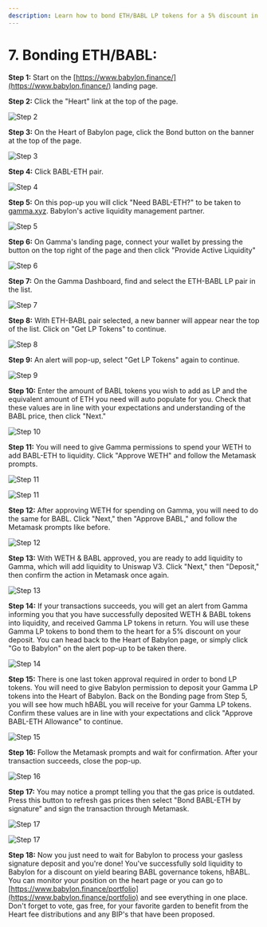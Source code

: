 ```yaml
---
description: Learn how to bond ETH/BABL LP tokens for a 5% discount in the Heart of Babylon
---
```


# 7. Bonding ETH/BABL:

**Step 1:** Start on the [https://www.babylon.finance/](https://www.babylon.finance/) landing page.

**Step 2:** Click the "Heart" link at the top of the page.

![Step 2](<../../.gitbook/assets/Click Heart.png>)

**Step 3:** On the Heart of Babylon page, click the Bond button on the banner at the top of the page.

![Step 3](<../../.gitbook/assets/Click bond button (1).png>)

**Step 4:** Click BABL-ETH pair.

![Step 4](<../../.gitbook/assets/Click BABL-ETH.png>)

**Step 5:** On this pop-up you will click "Need BABL-ETH?" to be taken to [gamma.xyz](https://www.gamma.xyz/). Babylon's active liquidity management partner.&#x20;

![Step 5](<../../.gitbook/assets/Need BABL-ETH.png>)

**Step 6:** On Gamma's landing page, connect your wallet by pressing the button on the top right of the page and then click "Provide Active Liquidity"&#x20;

![Step 6 ](<../../.gitbook/assets/Provide active liquidity.png>)

**Step 7:** On the Gamma Dashboard, find and select the ETH-BABL LP pair in the list.

![Step 7](<../../.gitbook/assets/Click ETH-BABL.png>)

**Step 8:** With ETH-BABL pair selected, a new banner will appear near the top of the list. Click on "Get LP Tokens" to continue.&#x20;

![Step 8](<../../.gitbook/assets/Select Get LP TOkens.png>)

**Step 9:** An alert will pop-up, select "Get LP Tokens" again to continue.&#x20;

![Step 9](<../../.gitbook/assets/Get LP TOkens again.png>)

**Step 10:** Enter the amount of BABL tokens you wish to add as LP and the equivalent amount of ETH you need will auto populate for you. Check that these values are in line with your expectations and understanding of the BABL price, then click "Next."

![Step 10](<../../.gitbook/assets/Select Amount of BABL and click Next.png>)

**Step 11:** You will need to give Gamma permissions to spend your WETH to add BABL-ETH to liquidity. Click "Approve WETH" and follow the Metamask prompts.

![Step 11](<../../.gitbook/assets/Approve WETH.png>)

![Step 11](<../../.gitbook/assets/Metamask Prompt.png>)

**Step 12:** After approving WETH for spending on Gamma, you will need to do the same for BABL. Click "Next," then "Approve BABL," and follow the Metamask prompts like before.

![Step 12](<../../.gitbook/assets/Approve BABL.png>)

**Step 13:** With WETH & BABL approved, you are ready to add liquidity to Gamma, which will add liquidity to Uniswap V3. Click "Next," then "Deposit," then confirm the action in Metamask once again.

![Step 13](<../../.gitbook/assets/Deposit and Confirm.png>)

**Step 14:** If your transactions succeeds, you will get an alert from Gamma informing you that you have successfully deposited WETH & BABL tokens into liquidity, and received Gamma LP tokens in return. You will use these Gamma LP tokens to bond them to the heart for a 5% discount on your deposit. You can head back to the Heart of Babylon page, or simply click "Go to Babylon" on the alert pop-up to be taken there.

![Step 14](<../../.gitbook/assets/Go to Babylon.png>)

**Step 15:** There is one last token approval required in order to bond LP tokens. You will need to give Babylon permission to deposit your Gamma LP tokens into the Heart of Babylon. Back on the Bonding page from Step 5, you will see how much hBABL you will receive for your Gamma LP tokens. Confirm these values are in line with your expectations and click "Approve BABL-ETH Allowance" to continue.&#x20;

![Step 15](<../../.gitbook/assets/Approve BABLETH on Babylon.png>)

**Step 16:** Follow the Metamask prompts and wait for confirmation. After your transaction succeeds, close the pop-up.

![Step 16](../../.gitbook/assets/Approved.png)

**Step 17:** You may notice a prompt telling you that the gas price is outdated. Press this button to refresh gas prices then select "Bond BABL-ETH by signature" and sign the transaction through Metamask.

![Step 17](<../../.gitbook/assets/bond bableth by signature.png>)

![Step 17](<../../.gitbook/assets/Bond being processed.png>)

**Step 18:** Now you just need to wait for Babylon to process your gasless signature deposit and you're done! You've successfully sold liquidity to Babylon for a discount on yield bearing BABL governance tokens, hBABL. You can monitor your position on the heart page or you can go to [https://www.babylon.finance/portfolio](https://www.babylon.finance/portfolio) and see everything in one place. Don't forget to vote, gas free, for your favorite garden to benefit from the Heart fee distributions and any BIP's that have been proposed.&#x20;
